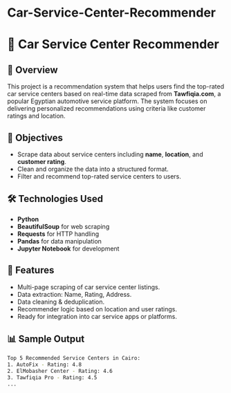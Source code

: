 # Car-Service-Center-Recommender
# 🚗 Car Service Center Recommender

## 📍 Overview
This project is a recommendation system that helps users find the top-rated car service centers based on real-time data scraped from **Tawfiqia.com**, a popular Egyptian automotive service platform. The system focuses on delivering personalized recommendations using criteria like customer ratings and location.

## 🧠 Objectives
- Scrape data about service centers including **name**, **location**, and **customer rating**.
- Clean and organize the data into a structured format.
- Filter and recommend top-rated service centers to users.

## 🛠️ Technologies Used
- **Python**
- **BeautifulSoup** for web scraping
- **Requests** for HTTP handling
- **Pandas** for data manipulation
- **Jupyter Notebook** for development

## 🧪 Features
- Multi-page scraping of car service center listings.
- Data extraction: Name, Rating, Address.
- Data cleaning & deduplication.
- Recommender logic based on location and user ratings.
- Ready for integration into car service apps or platforms.

## 📊 Sample Output
```bash
Top 5 Recommended Service Centers in Cairo:
1. AutoFix - Rating: 4.8
2. ElMobasher Center - Rating: 4.6
3. Tawfiqia Pro - Rating: 4.5
...
